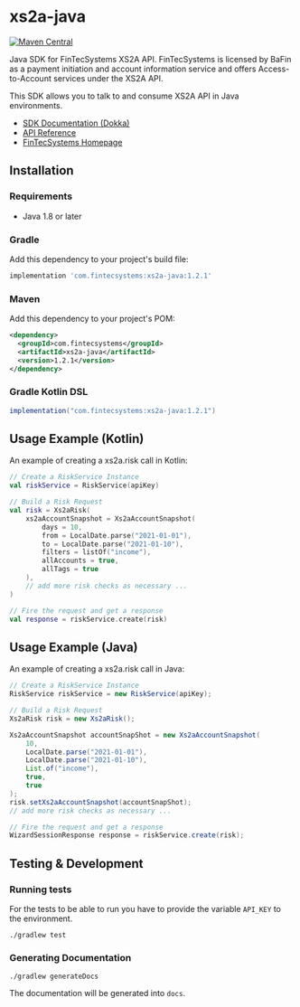 # xs2a-java
[![Maven Central](https://img.shields.io/maven-central/v/com.fintecsystems/xs2a-java.svg?label=Maven%20Central)](https://search.maven.org/search?q=g:%22com.fintecsystems%22%20AND%20a:%22xs2a-java%22)

Java SDK for FinTecSystems XS2A API. FinTecSystems is licensed by BaFin as a payment initiation and account information service and 
offers Access-to-Account services under the XS2A API.

This SDK allows you to talk to and consume XS2A API in Java environments.

- [SDK Documentation (Dokka)](https://docs.fintecsystems.com/xs2a-java/)
- [API Reference](https://docs.fintecsystems.com)
- [FinTecSystems Homepage](https://fintecsystems.com)

## Installation

### Requirements

- Java 1.8 or later

### Gradle
Add this dependency to your project's build file:
```groovy
implementation 'com.fintecsystems:xs2a-java:1.2.1'
```

### Maven
Add this dependency to your project's POM:
```xml
<dependency>
  <groupId>com.fintecsystems</groupId>
  <artifactId>xs2a-java</artifactId>
  <version>1.2.1</version>
</dependency>
```

### Gradle Kotlin DSL
```groovy
implementation("com.fintecsystems:xs2a-java:1.2.1")
```

## Usage Example (Kotlin)
An example of creating a xs2a.risk call in Kotlin:

```kotlin
// Create a RiskService Instance
val riskService = RiskService(apiKey)

// Build a Risk Request
val risk = Xs2aRisk(
    xs2aAccountSnapshot = Xs2aAccountSnapshot(
        days = 10,
        from = LocalDate.parse("2021-01-01"),
        to = LocalDate.parse("2021-01-10"),
        filters = listOf("income"),
        allAccounts = true,
        allTags = true
    ),
    // add more risk checks as necessary ...
)

// Fire the request and get a response
val response = riskService.create(risk)
```

## Usage Example (Java)
An example of creating a xs2a.risk call in Java:

```java
// Create a RiskService Instance
RiskService riskService = new RiskService(apiKey);

// Build a Risk Request
Xs2aRisk risk = new Xs2aRisk();

Xs2aAccountSnapshot accountSnapShot = new Xs2aAccountSnapshot(
    10,
    LocalDate.parse("2021-01-01"),
    LocalDate.parse("2021-01-10"),
    List.of("income"),
    true,
    true
);
risk.setXs2aAccountSnapshot(accountSnapShot);
// add more risk checks as necessary ...

// Fire the request and get a response
WizardSessionResponse response = riskService.create(risk);
```

## Testing & Development

### Running tests
For the tests to be able to run you have to provide the variable `API_KEY` to the environment.

```shell
./gradlew test
```

### Generating Documentation

```shell
./gradlew generateDocs
```

The documentation will be generated into `docs`.
